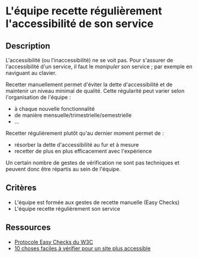 # L'équipe recette régulièrement l'accessibilité de son service

## Description

L'accessibilité (ou l'inaccessibilité) ne se voit pas. Pour s'assurer
de l'accessibilité d'un service, il faut le *manipuler* son service ;
par exemple en naviguant au clavier.

Recetter manuellement permet d'éviter la dette d'accessibilité et de
maintenir un niveau minimal de qualité. Cette régularité peut varier
selon l'organisation de l'équipe :

- à chaque nouvelle fonctionnalité
- de manière mensuelle/trimestrielle/semestrielle
- ...

Recetter régulièrement plutôt qu'au dernier moment permet de :

- résorber la dette d'accessibilité au fur et à mesure
- recetter de plus en plus efficacement avec l'expérience

Un certain nombre de gestes de vérification ne sont pas techniques et
peuvent donc être répartis au sein de l'équipe.

## Critères

- L'équipe est formée aux gestes de recette manuelle (Easy Checks)
- L'équipe recette régulièrement son service

## Ressources

- [Protocole Easy Checks du W3C](https://www.w3.org/WAI/test-evaluate/easy-checks/)
- [10 choses faciles à vérifier pour un site plus accessible](https://doc.incubateur.net/communaute/travailler-chez-beta.gouv.fr/se-former/se-former-en-ligne/formation-a-laccessibilite/10-choses-faciles-a-verifier-pour-un-site-plus-accessible)
